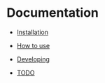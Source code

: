 Documentation
=============================

* [Installation](https://github.com/entering/chashing-bundle/blob/master/Resources/doc/installation.md)

* [How to use](https://github.com/entering/chashing-bundle/blob/master/Resources/doc/howtouse.md)

* [Developing](https://github.com/entering/chashing-bundle/blob/master/Resources/doc/developing.md)

* [TODO](https://github.com/entering/chashing-bundle/blob/master/Resources/doc/todo.md)
